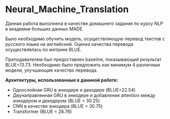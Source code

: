 # Neural_Machine_Translation

Данная работа выполнена в качестве домашнего задания по курсу NLP в академии больших данных MADE.

Было необходимо обучить модель, осуществляющую перевод текстов с русского языка на английский.
Оценка качества перевода осуществлялась по метрике BLUE.

Преподавателем был предоставлен baseline, показывающий результат BLUE=13.73.
Необходимо было предложить как минимум 4 различные модели, улучшающие качество перевода.

**Архитектуры, использованные в даннной работе:**

 - Однослойная GRU в энкодере и декодере (BLUE=22.54)
 - Двунаправленная GRU в энкодере и добавление attention между энкодером и декодером (BLUE = 30.25)
 - CNN в качестве энкодера (BLUE = 30.75)
 - Transformer (BLUE = 28.76)



